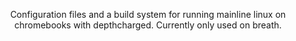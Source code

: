 <p align="center">
Configuration files and a build system for running mainline linux on chromebooks with depthcharged. Currently only used on breath.
</p>
